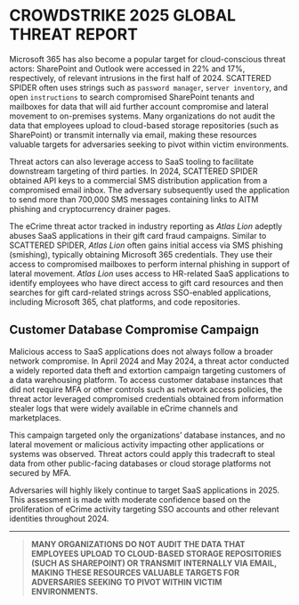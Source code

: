 # CROWDSTRIKE 2025 GLOBAL THREAT REPORT

Microsoft 365 has also become a popular target for cloud-conscious threat actors: SharePoint and Outlook were accessed in 22% and 17%, respectively, of relevant intrusions in the first half of 2024. SCATTERED SPIDER often uses strings such as `password manager`, `server inventory`, and open `instructions` to search compromised SharePoint tenants and mailboxes for data that will aid further account compromise and lateral movement to on-premises systems. Many organizations do not audit the data that employees upload to cloud-based storage repositories (such as SharePoint) or transmit internally via email, making these resources valuable targets for adversaries seeking to pivot within victim environments.

Threat actors can also leverage access to SaaS tooling to facilitate downstream targeting of third parties. In 2024, SCATTERED SPIDER obtained API keys to a commercial SMS distribution application from a compromised email inbox. The adversary subsequently used the application to send more than 700,000 SMS messages containing links to AITM phishing and cryptocurrency drainer pages.

The eCrime threat actor tracked in industry reporting as *Atlas Lion* adeptly abuses SaaS applications in their gift card fraud campaigns. Similar to SCATTERED SPIDER, *Atlas Lion* often gains initial access via SMS phishing (smishing), typically obtaining Microsoft 365 credentials. They use their access to compromised mailboxes to perform internal phishing in support of lateral movement. *Atlas Lion* uses access to HR-related SaaS applications to identify employees who have direct access to gift card resources and then searches for gift card-related strings across SSO-enabled applications, including Microsoft 365, chat platforms, and code repositories.

## Customer Database Compromise Campaign

Malicious access to SaaS applications does not always follow a broader network compromise. In April 2024 and May 2024, a threat actor conducted a widely reported data theft and extortion campaign targeting customers of a data warehousing platform. To access customer database instances that did not require MFA or other controls such as network access policies, the threat actor leveraged compromised credentials obtained from information stealer logs that were widely available in eCrime channels and marketplaces.

This campaign targeted only the organizations’ database instances, and no lateral movement or malicious activity impacting other applications or systems was observed. Threat actors could apply this tradecraft to steal data from other public-facing databases or cloud storage platforms not secured by MFA.

Adversaries will highly likely continue to target SaaS applications in 2025. This assessment is made with moderate confidence based on the proliferation of eCrime activity targeting SSO accounts and other relevant identities throughout 2024.

---

> **MANY ORGANIZATIONS DO NOT AUDIT THE DATA THAT EMPLOYEES UPLOAD TO CLOUD-BASED STORAGE REPOSITORIES (SUCH AS SHAREPOINT) OR TRANSMIT INTERNALLY VIA EMAIL, MAKING THESE RESOURCES VALUABLE TARGETS FOR ADVERSARIES SEEKING TO PIVOT WITHIN VICTIM ENVIRONMENTS.**